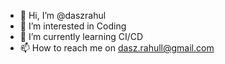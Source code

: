 - 👋 Hi, I’m @daszrahul
- 👀 I’m interested in Coding
- 🌱 I’m currently learning CI/CD
- 📫 How to reach me on dasz.rahull@gmail.com

<!---
daszrahul/daszrahul is a ✨ special ✨ repository because its `README.md` (this file) appears on your GitHub profile.
You can click the Preview link to take a look at your changes.
--->
